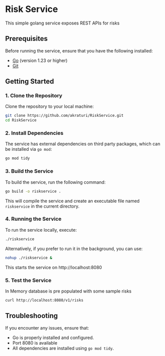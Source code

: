 
# Risk Service

This simple golang service exposes REST APIs for risks

## Prerequisites

Before running the service, ensure that you have the following installed:

- [Go](https://golang.org/doc/install) (version 1.23 or higher)
- [Git](https://git-scm.com/)

## Getting Started

### 1. Clone the Repository

Clone the repository to your local machine:

```bash
git clone https://github.com/akraturi/RiskService.git
cd RiskService
```

### 2. Install Dependencies

The service has external dependencies on third party packages, which can be installed via `go mod`:

```bash
go mod tidy
```

### 3. Build the Service

To build the service, run the following command:

```bash
go build -o riskservice .
```

This will compile the service and create an executable file named `riskservice` in the current directory.

### 4. Running the Service

To run the service locally, execute:

```bash
./riskservice
```

Alternatively, if you prefer to run it in the background, you can use:

```bash
nohup ./riskservice &
```

This starts the service on http://localhost:8080

### 5. Test the Service

In Memory database is pre populated with some sample risks

```bash
curl http://localhost:8080/v1/risks
```

## Troubleshooting

If you encounter any issues, ensure that:

- Go is properly installed and configured.
- Port 8080 is available
- All dependencies are installed using `go mod tidy`.
